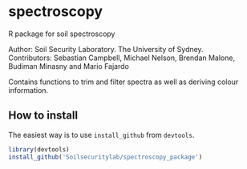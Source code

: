spectroscopy
============

R package for soil spectroscopy

Author: Soil Security Laboratory. The University of Sydney.   
Contributors: Sebastian Campbell, Michael Nelson, Brendan Malone, Budiman Minasny and Mario Fajardo

Contains functions to trim and filter spectra as well as deriving colour information.

How to install
--------------

The easiest way is to use `install_github` from `devtools`.

```r
library(devtools)
install_github('Soilsecuritylab/spectroscopy_package')
```
